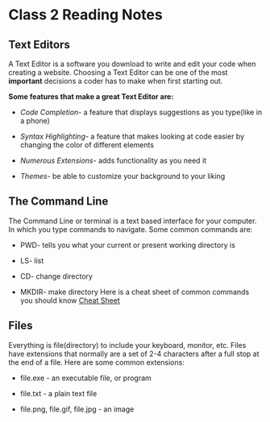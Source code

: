 # Class 2 Reading Notes

## Text Editors

A Text Editor is a software you download to write and edit your code when creating a website. Choosing a Text Editor can be one of the most **important** decisions a coder has to make when first starting out.

**Some features that make a great Text Editor are:**

- *Code Completion-* a feature that displays suggestions as you type(like in a phone)

- *Syntax Highlighting-* a feature that makes looking at code easier by changing the color of different elements

- *Numerous Extensions-* adds functionality as you need it

- *Themes-* be able to customize your background to your liking

## The Command Line

The Command Line or terminal is a text based interface for your computer. In which you type commands to navigate. Some common commands are:

- PWD- tells you what your current or present working directory is

- LS- list
- CD- change directory
- MKDIR- make directory
Here is a cheat sheet of common commands you should know [Cheat Sheet](https://www.techrepublic.com/article/16-terminal-commands-every-user-should-know/)

## Files

Everything is file(directory) to include your keyboard, monitor, etc. Files have extensions that normally are a set of 2-4 characters after a full stop at the end of a file. Here are some common extensions:

- file.exe - an executable file, or program
- file.txt - a plain text file

- file.png, file.gif, file.jpg - an image

